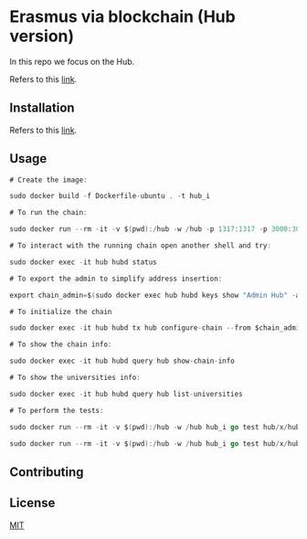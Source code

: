 # Erasmus via blockchain (Hub version)

In this repo we focus on the Hub.

Refers to this [link](https://github.com/mauroorru3/erasmus_via_blockchain).

## Installation

Refers to this [link](https://github.com/mauroorru3/erasmus_via_blockchain).

## Usage



```go
# Create the image:

sudo docker build -f Dockerfile-ubuntu . -t hub_i

# To run the chain:

sudo docker run --rm -it -v $(pwd):/hub -w /hub -p 1317:1317 -p 3000:3000 -p 4500:4500 -p 5000:5000 -p 26657:26657 --name hub hub_i ignite chain serve --reset-once

# To interact with the running chain open another shell and try: 

sudo docker exec -it hub hubd status

# To export the admin to simplify address insertion:

export chain_admin=$(sudo docker exec hub hubd keys show "Admin Hub" -a) 

# To initialize the chain

sudo docker exec -it hub hubd tx hub configure-chain --from $chain_admin --gas auto 

# To show the chain info:

sudo docker exec -it hub hubd query hub show-chain-info 

# To show the universities info:

sudo docker exec -it hub hubd query hub list-universities 

# To perform the tests:

sudo docker run --rm -it -v $(pwd):/hub -w /hub hub_i go test hub/x/hub/types

sudo docker run --rm -it -v $(pwd):/hub -w /hub hub_i go test hub/x/hub/keeper

```

## Contributing



## License

[MIT](https://choosealicense.com/licenses/mit/)